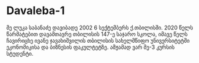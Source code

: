 # Davaleba-1
მე ლუკა საბანაძე დავიბადე 2002 6 სექტემბერს ქ.თბილისში. 2020 წელს წარმატებით დავამთავრე თბილისის 147-ე საჯარო სკოლა, იმავე წელს ჩავირიცხე ივანე ჯავახიშვილის თბილისის სახელმწიფო უნივერსიტეტში ეკონომიკისა და ბიზნესის ფაკულტეტზე. ამჟამად ვარ მე-3 კურსის სტუდენტი.